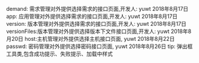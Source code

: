 demand: 需求管理对外提供选择需求的接口页面,开发人: yuwt 2018年8月17日
app: 应用管理对外提供选择需求的接口页面,开发人: yuwt 2018年8月17日
version: 版本管理对外提供选择需求的接口页面,开发人: yuwt 2018年8月17日
versionFiles:版本管理对外提供选择版本下文件接口页面,开发人: yuwt 2018年8月20日
host:主机管理对外提供选择主机接口页面, yuwt 2018年8月22日
passwd: 密码管理对外提供选择密码接口页面, yuwt 2018年8月26日
tip: 弹出框工具类,包含成功提示、失败提示、加载中样式
